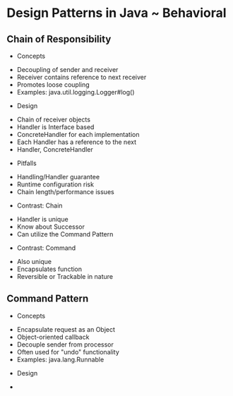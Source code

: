 Design Patterns in Java ~ Behavioral
====================================
Chain of Responsibility
-----------------------
 * Concepts
  - Decoupling of sender and receiver
  - Receiver contains reference to next receiver
  - Promotes loose coupling
  - Examples: java.util.logging.Logger#log()
 * Design
  - Chain of receiver objects
  - Handler is Interface based
  - ConcreteHandler for each implementation
  - Each Handler has a reference to the next
  - Handler, ConcreteHandler
 * Pitfalls
  - Handling/Handler guarantee
  - Runtime configuration risk
  - Chain length/performance issues
 * Contrast: Chain
  - Handler is unique
  - Know about Successor
  - Can utilize the Command Pattern
 * Contrast: Command
  - Also unique
  - Encapsulates function
  - Reversible or Trackable in nature

Command Pattern
---------------
 * Concepts
  - Encapsulate request as an Object
  - Object-oriented callback
  - Decouple sender from processor
  - Often used for "undo" functionality
  - Examples: java.lang.Runnable
 * Design
  - 
